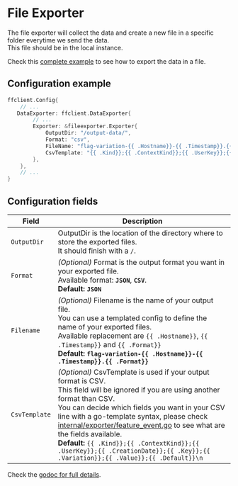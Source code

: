 # File Exporter
The file exporter will collect the data and create a new file in a specific folder everytime we send the data.  
This file should be in the local instance.

Check this [complete example](https://github.com/thomaspoignant/go-feature-flag/tree/main/examples/data_export_file) to see how to export the data in a file.

## Configuration example
```go linenums="1"
ffclient.Config{ 
    // ...
   DataExporter: ffclient.DataExporter{
        // ...
        Exporter: &fileexporter.Exporter{
            OutputDir: "/output-data/",
            Format: "csv",
            FileName: "flag-variation-{{ .Hostname}}-{{ .Timestamp}}.{{ .Format}}",
            CsvTemplate: "{{ .Kind}};{{ .ContextKind}};{{ .UserKey}};{{ .CreationDate}};{{ .Key}};{{ .Variation}};{{ .Value}};{{ .Default}}\n"
        },
    },
    // ...
}
```

## Configuration fields

| Field  | Description  |
|---|---|
|`OutputDir`   | OutputDir is the location of the directory where to store the exported files.<br>It should finish with a `/`.  |
|`Format`   |   _(Optional)_ Format is the output format you want in your exported file.<br>Available format: **`JSON`**, **`CSV`**.<br>**Default: `JSON`** |
|`Filename`   | _(Optional)_ Filename is the name of your output file.<br>You can use a templated config to define the name of your exported files.<br>Available replacement are `{{ .Hostname}}`, `{{ .Timestamp}}` and `{{ .Format}}`<br>**Default: `flag-variation-{{ .Hostname}}-{{ .Timestamp}}.{{ .Format}}`**|
|`CsvTemplate`   | _(Optional)_ CsvTemplate is used if your output format is CSV.<br>This field will be ignored if you are using another format than CSV.<br>You can decide which fields you want in your CSV line with a go-template syntax, please check [internal/exporter/feature_event.go](https://github.com/thomaspoignant/go-feature-flag/blob/main/internal/exporter/feature_event.go) to see what are the fields available.<br>**Default:** `{{ .Kind}};{{ .ContextKind}};{{ .UserKey}};{{ .CreationDate}};{{ .Key}};{{ .Variation}};{{ .Value}};{{ .Default}}\n` |

Check the [godoc for full details](https://pkg.go.dev/github.com/thomaspoignant/go-feature-flag/exporter/fileexporter).

